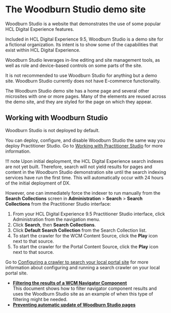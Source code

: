 # The Woodburn Studio demo site

Woodburn Studio is a website that demonstrates the use of some popular HCL Digital Experience features.

Included in HCL Digital Experience 9.5, Woodburn Studio is a demo site for a fictional organization. Its intent is to show some of the capabilities that exist within HCL Digital Experience.

Woodburn Studio leverages in-line editing and site management tools, as well as role and device-based controls on some parts of the site.

It is not recommended to use Woodburn Studio for anything but a demo site. Woodburn Studio currently does not have E-commerce functionality.

The Woodburn Studio demo site has a home page and several other microsites with one or more pages. Many of the elements are reused across the demo site, and they are styled for the page on which they appear.

## Working with Woodburn Studio

Woodburn Studio is not deployed by default.

You can deploy, configure, and disable Woodburn Studio the same way you deploy Practitioner Studio. Go to [Working with Practitioner Studio](../practitioner_studio/working_with_ps/index.md) for more information.

!!! note
    Upon initial deployment, the HCL Digital Experience search indexes are not yet built. Therefore, search will not yield results for pages and content in the Woodburn Studio demonstration site until the search indexing services have run the first time. This will automatically occur with 24 hours of the initial deployment of DX.

However, one can immediately force the indexer to run manually from the **Search Collections** screen in **Administration** > **Search** > **Search Collections** from the Practitioner Studio interface:

1.  From your HCL Digital Experience 9.5 Practitioner Studio interface, click Administration from the navigation menu.
2.  Click **Search**, then **Search Collections**.
3.  Click **Default Search Collection** from the Search Collection list.
4.  To start the crawler for the WCM Content Source, click the **Play** icon next to that source.
5.  To start the crawler for the Portal Content Source, click the **Play** icon next to that source.

Go to [Configuring a crawler to search your local portal site](../search/searching_local_portal/srccrwlindxsite.md) for more information about configuring and running a search crawler on your local portal site.


-   **[Filtering the results of a WCM Navigator Component](woodburn_studio_filtering_WCM.md)**  
This document shows how to filter navigator component results and uses the Woodburn Studio site as an example of when this type of filtering might be needed.
-   **[Preventing automatic update of Woodburn Studio pages](../woodburn_studio/update_pages_optional.md)** 



